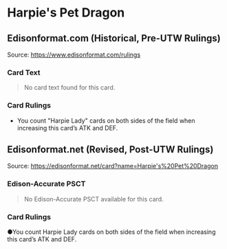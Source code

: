# Harpie's Pet Dragon

## Edisonformat.com (Historical, Pre-UTW Rulings)

Source: https://www.edisonformat.com/rulings

### Card Text

> No card text found for this card.

### Card Rulings

*   You count "Harpie Lady" cards on both sides of the field when increasing this card’s ATK and DEF.

## Edisonformat.net (Revised, Post-UTW Rulings)

Source: https://edisonformat.net/card?name=Harpie's%20Pet%20Dragon

### Edison-Accurate PSCT

> No Edison-Accurate PSCT available for this card.

### Card Rulings

●You count Harpie Lady cards on both sides of the field when increasing this card’s ATK and DEF.
            